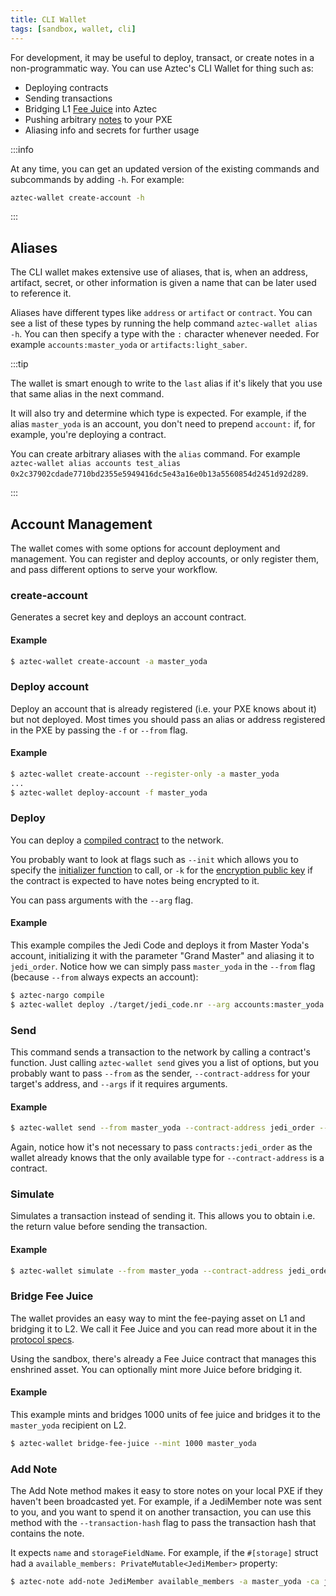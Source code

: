 ```yaml
---
title: CLI Wallet
tags: [sandbox, wallet, cli]
---
```


For development, it may be useful to deploy, transact, or create notes in a non-programmatic way. You can use Aztec's CLI Wallet for thing such as:
- Deploying contracts
- Sending transactions
- Bridging L1 [Fee Juice](../../../protocol-specs/gas-and-fees/fee-juice.md) into Aztec
- Pushing arbitrary [notes](../../../guides/developer_guides/smart_contracts/writing_contracts/notes/index.md) to your PXE
- Aliasing info and secrets for further usage

:::info

At any time, you can get an updated version of the existing commands and subcommands by adding `-h`. For example:

```bash
aztec-wallet create-account -h
```

:::

## Aliases

The CLI wallet makes extensive use of aliases, that is, when an address, artifact, secret, or other information is given a name that can be later used to reference it.

Aliases have different types like `address` or `artifact` or `contract`. You can see a list of these types by running the help command `aztec-wallet alias -h`. You can then specify a type with the `:` character whenever needed. For example `accounts:master_yoda` or `artifacts:light_saber`.

:::tip

The wallet is smart enough to write to the `last` alias if it's likely that you use that same alias in the next command. 

It will also try and determine which type is expected. For example, if the alias `master_yoda` is an account, you don't need to prepend `account:` if, for example, you're deploying a contract.

You can create arbitrary aliases with the `alias` command. For example `aztec-wallet alias accounts test_alias 0x2c37902cdade7710bd2355e5949416dc5e43a16e0b13a5560854d2451d92d289`.

:::


## Account Management

The wallet comes with some options for account deployment and management. You can register and deploy accounts, or only register them, and pass different options to serve your workflow.

### create-account

Generates a secret key and deploys an account contract.

#### Example

```bash
$ aztec-wallet create-account -a master_yoda
```


### Deploy account

Deploy an account that is already registered (i.e. your PXE knows about it) but not deployed. Most times you should pass an alias or address registered in the PXE by passing the `-f` or `--from` flag.

#### Example

```bash
$ aztec-wallet create-account --register-only -a master_yoda
...
$ aztec-wallet deploy-account -f master_yoda
```

### Deploy

You can deploy a [compiled contract](../../../guides/developer_guides/smart_contracts/how_to_compile_contract.md) to the network. 

You probably want to look at flags such as `--init` which allows you to specify the [initializer function](../../../guides/developer_guides/smart_contracts/writing_contracts/initializers.md) to call, or `-k` for the [encryption public key](../../../aztec/concepts/accounts/keys.md#incoming-viewing-keys) if the contract is expected to have notes being encrypted to it.

You can pass arguments with the `--arg` flag.

#### Example

This example compiles the Jedi Code and deploys it from Master Yoda's account, initializing it with the parameter "Grand Master" and aliasing it to `jedi_order`. Notice how we can simply pass `master_yoda` in the `--from` flag (because `--from` always expects an account):

```bash
$ aztec-nargo compile
$ aztec-wallet deploy ./target/jedi_code.nr --arg accounts:master_yoda --from master_yoda --alias jedi_order
```

### Send

This command sends a transaction to the network by calling a contract's function. Just calling `aztec-wallet send` gives you a list of options, but you probably want to pass `--from` as the sender, `--contract-address` for your target's address, and `--args` if it requires arguments.

#### Example

```bash
$ aztec-wallet send --from master_yoda --contract-address jedi_order --args "luke skywalker" train_jedi
```

Again, notice how it's not necessary to pass `contracts:jedi_order` as the wallet already knows that the only available type for `--contract-address` is a contract.


### Simulate

Simulates a transaction instead of sending it. This allows you to obtain i.e. the return value before sending the transaction.

#### Example

```bash
$ aztec-wallet simulate --from master_yoda --contract-address jedi_order --args "luke_skywalker" train_jedi
```

### Bridge Fee Juice

The wallet provides an easy way to mint the fee-paying asset on L1 and bridging it to L2. We call it Fee Juice and you can read more about it in the [protocol specs](../../../protocol-specs/gas-and-fees/fee-juice.md).

Using the sandbox, there's already a Fee Juice contract that manages this enshrined asset. You can optionally mint more Juice before bridging it.

#### Example

This example mints and bridges 1000 units of fee juice and bridges it to the `master_yoda` recipient on L2.

```bash
$ aztec-wallet bridge-fee-juice --mint 1000 master_yoda
```

### Add Note

The Add Note method makes it easy to store notes on your local PXE if they haven't been broadcasted yet. For example, if a JediMember note was sent to you, and you want to spend it on another transaction, you can use this method with the `--transaction-hash` flag to pass the transaction hash that contains the note.

It expects `name` and `storageFieldName`. For example, if the `#[storage]` struct had a `available_members: PrivateMutable<JediMember>` property:


```bash
$ aztec-note add-note JediMember available_members -a master_yoda -ca jedi_order -h 0x00000
```
